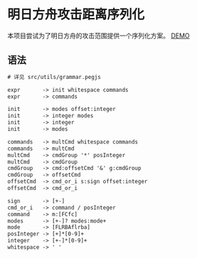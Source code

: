# 明日方舟攻击距离序列化

本项目尝试为了明日方舟的攻击范围提供一个序列化方案。
[DEMO](https://sigusr97.github.io/arknights-attack-range/)

## 语法

```txt
# 详见 src/utils/grammar.pegjs

expr       -> init whitespace commands
expr       -> commands

init       -> modes offset:integer
init       -> integer modes
init       -> integer
init       -> modes

commands   -> multCmd whitespace commands
commands   -> multCmd
multCmd    -> cmdGroup '*' posInteger
multCmd    -> cmdGroup
cmdGroup   -> cmd:offsetCmd '&' g:cmdGroup
cmdGroup   -> offsetCmd
offsetCmd  -> cmd_or_i s:sign offset:integer
offsetCmd  -> cmd_or_i

sign       -> [+-]
cmd_or_i   -> command / posInteger
command    -> m:[FCfc]
modes      -> [+-]? modes:mode+
mode       -> [FLRBAflrba]
posInteger -> [+]*[0-9]+
integer    -> [+-]*[0-9]+
whitespace -> ' '
```
